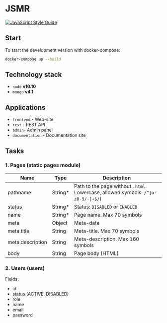 # JSMR

[![JavaScript Style Guide](https://img.shields.io/badge/code_style-standard-brightgreen.svg)](https://standardjs.com)

## Start

To start the development version with docker-compose:

```bash
docker-compose up --build
```

## Technology stack

* `node` **v10.10**
* `mongo` **v4.1**


## Applications

* `frontend` - Web-site
* `rest` - REST API
* `admin`- Admin panel
* `documentation` - Documentation site


## Tasks

### 1. Pages (static pages module)

| Name | Type | Description |
|------|------|-------------|
| pathname | String\* | Path to the page without `.html`. Lowercase, allowed symbols: `/^[a-z0-9/-]+$/`) |
| status | String\* | Status: `DISABLED` or `ENABLED` |
| name | String\* | Page name. Max 70 symbols |
| meta | Object | Meta-data |
| meta.title | String | Meta-title. Max 70 symbols |
| meta.description | String | Meta-description. Max 160 symbols |
| body | String | Page body (HTML) |


### 2. Users (users)

Fields:

* id
* status (ACTIVE, DISABLED)
* role
* name
* email
* password
